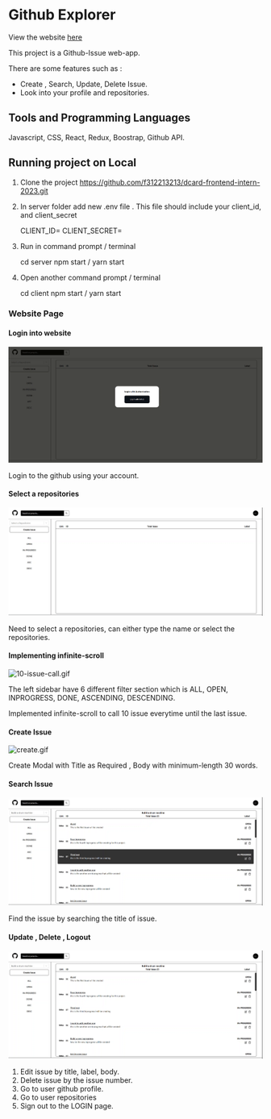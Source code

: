 # Github Explorer

View the website [here](github-explorer-chandrahong.vercel.app/)

This project is a Github-Issue web-app. 

There are some features such as :
- Create , Search, Update, Delete Issue.
- Look into your profile and repositories.

## Tools and Programming Languages

Javascript, CSS, React, Redux, Boostrap, Github API.

## Running project on Local

1. Clone the project https://github.com/f312213213/dcard-frontend-intern-2023.git
2. In server folder add new .env file . This file should include your client_id, and client_secret

    CLIENT_ID= 
    CLIENT_SECRET= 

3. Run in command prompt / terminal 

    cd server
    npm start / yarn start

4. Open another command prompt / terminal

    cd client
    npm start / yarn start

### Website Page

#### Login into website

![login.gif](images/login.gif)

Login to the github using your account.

#### Select a repositories

![repositories.gif](images/repositories.gif)

Need to select a repositories, can either type the name or select the repositories.

#### Implementing infinite-scroll

![10-issue-call.gif](images/10-issue-call.gif)

The left sidebar have 6 different filter section which is ALL, OPEN, INPROGRESS, DONE, ASCENDING, DESCENDING. 

Implemented infinite-scroll to call 10 issue everytime until the last issue.

#### Create Issue

![create.gif](images/create.gif)

Create Modal with Title as Required , Body with minimum-length 30 words.

#### Search Issue

![search.gif](images/search.gif)

Find the issue by searching the title of issue.

#### Update , Delete , Logout

![logout.gif](images/logout.gif)

1. Edit issue by title, label, body.
2. Delete issue by the issue number.
3. Go to user github profile.
4. Go to user repositories
5. Sign out to the LOGIN page.